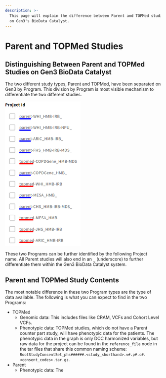```yaml
---
description: >-
  This page will explain the difference between Parent and TOPMed studies found
  on Gen3's BioData Catalyst.
---
```


# Parent and TOPMed Studies

## Distinguishing Between Parent and TOPMed Studies on Gen3 BioData Catalyst

The two different study types, Parent and TOPMed, have been separated on Gen3 by Program. This division by Program is most visible mechanism to differentiate the two different studies.

![A list of studies with Parent studies, underlined in blue, and TOPMed studies, underlined in red.](../../.gitbook/assets/parent_topmed_studies2.png)

These two Programs can be further identified by the following Project name. All Parent studies will also end in an `_` \(underscore\) to further differentiate them within the Gen3 BioData Catalyst system.

## Parent and TOPMed Study Contents

The most notable difference in these two Program types are the type of data available. The following is what you can expect to find in the two Programs:

* TOPMed
  * Genomic data: This includes files like CRAM, VCFs and Cohort Level VCFs.
  * Phenotypic data: TOPMed studies, which do not have a Parent counter part study, will have phenotypic data for the patients. The phenotypic data in the graph is only DCC harmonized variables, but raw data for the project can be found in the `reference_file` node in the tar files that share this common naming scheme: `RootStudyConsentSet_phs######.<study_shorthand>.v#.p#.c#.<consent_codes>.tar.gz`.
* Parent
  * Phenotypic data: The

